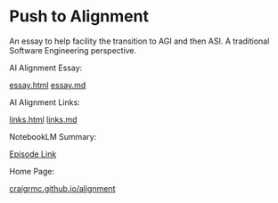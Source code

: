 # Push to Alignment

An essay to help facility the transition to AGI and then ASI. A traditional Software Engineering perspective.

AI Alignment Essay:

[essay.html](https://craigrmc.github.io/alignment/essay.html)
[essay.md](https://github.com/craigrmc/alignment/blob/main/essay.md)

AI Alignment Links:

[links.html](https://craigrmc.github.io/alignment/links.html)
[links.md](https://github.com/craigrmc/alignment/blob/main/links.md)

NotebookLM Summary:

[Episode Link]()

Home Page:

[craigrmc.github.io/alignment](https://craigrmc.github.io/alignment)
